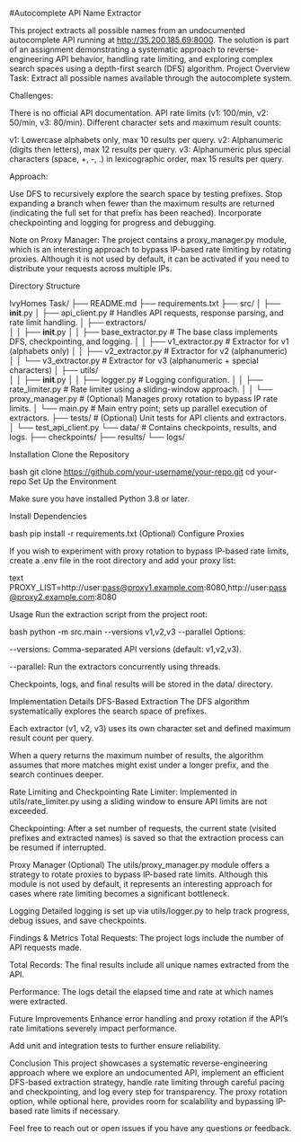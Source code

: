 #Autocomplete API Name Extractor

This project extracts all possible names from an undocumented autocomplete API running at http://35.200.185.69:8000. The solution is part of an assignment demonstrating a systematic approach to reverse-engineering API behavior, handling rate limiting, and exploring complex search spaces using a depth-first search (DFS) algorithm.
Project Overview
Task: Extract all possible names available through the autocomplete system.

Challenges:

There is no official API documentation.
API rate limits (v1: 100/min, v2: 50/min, v3: 80/min).
Different character sets and maximum result counts:

v1: Lowercase alphabets only, max 10 results per query.
v2: Alphanumeric (digits then letters), max 12 results per query.
v3: Alphanumeric plus special characters (space, +, -, .) in lexicographic order, max 15 results per query.

Approach:

Use DFS to recursively explore the search space by testing prefixes.
Stop expanding a branch when fewer than the maximum results are returned (indicating the full set for that prefix has been reached).
Incorporate checkpointing and logging for progress and debugging.

Note on Proxy Manager: The project contains a proxy_manager.py module, which is an interesting approach to bypass IP-based rate limiting by rotating proxies. Although it is not used by default, it can be activated if you need to distribute your requests across multiple IPs.

Directory Structure

IvyHomes Task/
├── README.md
├── requirements.txt
├── src/
│   ├── __init__.py
│   ├── api_client.py         # Handles API requests, response parsing, and rate limit handling.
│   ├── extractors/           
│   │   ├── __init__.py
│   │   ├── base_extractor.py # The base class implements DFS, checkpointing, and logging.
│   │   ├── v1_extractor.py   # Extractor for v1 (alphabets only)
│   │   ├── v2_extractor.py   # Extractor for v2 (alphanumeric)
│   │   └── v3_extractor.py   # Extractor for v3 (alphanumeric + special characters)
│   ├── utils/                
│   │   ├── __init__.py
│   │   ├── logger.py         # Logging configuration.
│   │   ├── rate_limiter.py   # Rate limiter using a sliding-window approach.
│   │   └── proxy_manager.py  # (Optional) Manages proxy rotation to bypass IP rate limits.
│   └── main.py               # Main entry point; sets up parallel execution of extractors.
├── tests/                    # (Optional) Unit tests for API clients and extractors.
│   └── test_api_client.py
└── data/                     # Contains checkpoints, results, and logs.
    ├── checkpoints/
    ├── results/
    └── logs/

Installation
Clone the Repository

bash
git clone https://github.com/your-username/your-repo.git
cd your-repo
Set Up the Environment

Make sure you have installed Python 3.8 or later.

Install Dependencies

bash
pip install -r requirements.txt
(Optional) Configure Proxies

If you wish to experiment with proxy rotation to bypass IP-based rate limits, create a .env file in the root directory and add your proxy list:

text
PROXY_LIST=http://user:pass@proxy1.example.com:8080,http://user:pass@proxy2.example.com:8080

Usage
Run the extraction script from the project root:

bash
python -m src.main --versions v1,v2,v3 --parallel
Options:

--versions: Comma-separated API versions (default: v1,v2,v3).

--parallel: Run the extractors concurrently using threads.

Checkpoints, logs, and final results will be stored in the data/ directory.

Implementation Details
DFS-Based Extraction
The DFS algorithm systematically explores the search space of prefixes.

Each extractor (v1, v2, v3) uses its own character set and defined maximum result count per query.

When a query returns the maximum number of results, the algorithm assumes that more matches might exist under a longer prefix, and the search continues deeper.

Rate Limiting and Checkpointing
Rate Limiter: Implemented in utils/rate_limiter.py using a sliding window to ensure API limits are not exceeded.

Checkpointing: After a set number of requests, the current state (visited prefixes and extracted names) is saved so that the extraction process can be resumed if interrupted.

Proxy Manager (Optional)
The utils/proxy_manager.py module offers a strategy to rotate proxies to bypass IP-based rate limits. Although this module is not used by default, it represents an interesting approach for cases where rate limiting becomes a significant bottleneck.

Logging
Detailed logging is set up via utils/logger.py to help track progress, debug issues, and save checkpoints.

Findings & Metrics
Total Requests: The project logs include the number of API requests made.

Total Records: The final results include all unique names extracted from the API.

Performance: The logs detail the elapsed time and rate at which names were extracted.

Future Improvements
Enhance error handling and proxy rotation if the API’s rate limitations severely impact performance.

Add unit and integration tests to further ensure reliability.

Conclusion
This project showcases a systematic reverse-engineering approach where we explore an undocumented API, implement an efficient DFS-based extraction strategy, handle rate limiting through careful pacing and checkpointing, and log every step for transparency. The proxy rotation option, while optional here, provides room for scalability and bypassing IP-based rate limits if necessary.

Feel free to reach out or open issues if you have any questions or feedback.
